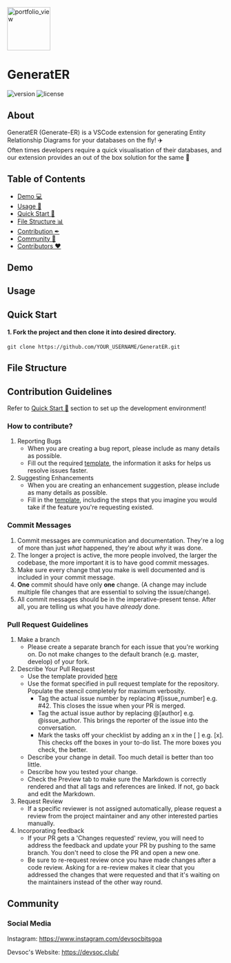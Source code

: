 <img width="100" alt="portfolio_view" src="https://devsoc.club/assets/img/logo.png">

# GeneratER

 ![version](https://img.shields.io/badge/version-1.0.0-blue.svg) ![license](https://img.shields.io/badge/license-MIT-blue.svg)

## About

GeneratER (Generate-ER) is a VSCode extension for generating Entity Relationship Diagrams for your databases on the fly! ✈️  
Often times developers require a quick visualisation of their databases, and our extension provides an out of the box solution for the same 🚀

## Table of Contents
- [Demo 💻](#demo)
- [Usage 🔧](#usage)
- [Quick Start 🚀](#quick-start)
- [File Structure 📊](#file-structure)
- [Contribution ✒](#contribution-guidelines)
- [Community 🤼](#community)
- [Contributors ❤](#contributors)

## Demo

## Usage

## Quick Start
#### 1. Fork the project and then clone it into desired directory.
```
git clone https://github.com/YOUR_USERNAME/GeneratER.git
```

## File Structure

## Contribution Guidelines

Refer to [Quick Start 🚀](#quick-start) section to set up the development environment!

### How to contribute?
1. Reporting Bugs
      * When you are creating a bug report, please include as many details as possible.
      * Fill out the required [template](.github/ISSUE_TEMPLATE/bug_report.md), the information it asks for helps us resolve issues faster.
1. Suggesting Enhancements
      * When you are creating an enhancement suggestion, please include as many details as possible.
      * Fill in the [template](.github/ISSUE_TEMPLATE/feature_request.md), including the steps that you imagine you would take if the feature you're requesting existed.

### Commit Messages
1. Commit messages are communication and documentation. They're a log of more than just *what* happened, they're about *why* it was done.
1. The longer a project is active, the more people involved, the larger the codebase, the more important it is to have good commit messages.
1. Make sure every change that you make is well documented and is included in your commit message.
1. **One** commit should have only **one** change. (A change may include multiple file changes that are essential to solving the issue/change).
1. All commit messages should be in the imperative-present tense. After all, you are telling us what you have *already* done.

### Pull Request Guidelines
1. Make a branch
    * Please create a separate branch for each issue that you're working on. Do not make changes to the default branch (e.g. master, develop) of your fork.
1. Describe Your Pull Request
    * Use the template provided [here](.github/PULL_REQUEST_TEMPLATE.MD)
    * Use the format specified in pull request template for the repository. Populate the stencil completely for maximum verbosity.
      * Tag the actual issue number by replacing #[issue_number] e.g. #42. This closes the issue when your PR is merged.
      * Tag the actual issue author by replacing @[author] e.g. @issue_author. This brings the reporter of the issue into the conversation.
      * Mark the tasks off your checklist by adding an x in the [ ] e.g. [x]. This checks off the boxes in your to-do list. The more boxes you check, the better.
    * Describe your change in detail. Too much detail is better than too little.
    * Describe how you tested your change.
    * Check the Preview tab to make sure the Markdown is correctly rendered and that all tags and references are linked. If not, go back and edit the Markdown. 
1. Request Review
    * If a specific reviewer is not assigned automatically, please request a review from the project maintainer and any other interested parties manually.
1. Incorporating feedback
    * If your PR gets a 'Changes requested' review, you will need to address the feedback and update your PR by pushing to the same branch. You don't need to close the PR and open a new one.
    * Be sure to re-request review once you have made changes after a code review. Asking for a re-review makes it clear that you addressed the changes that were requested and that it's waiting on the maintainers instead of the other way round. 

## Community

### Social Media

Instagram: <https://www.instagram.com/devsocbitsgoa>

Devsoc's Website: <https://devsoc.club/>

